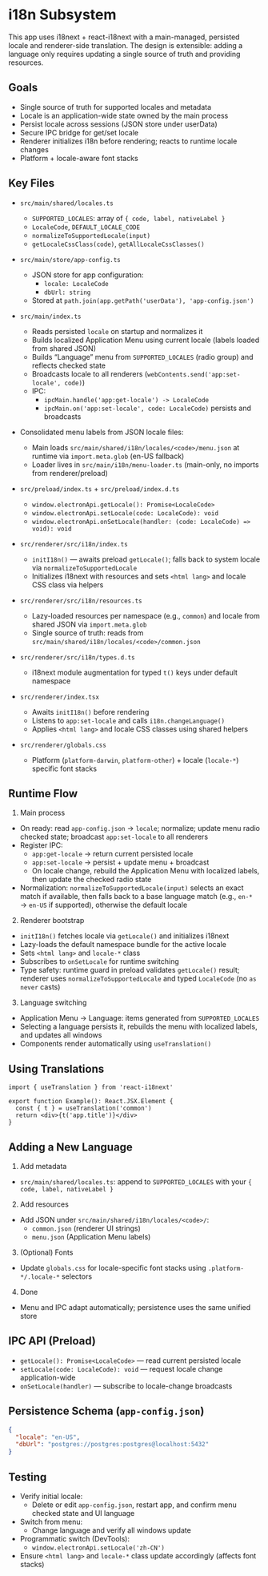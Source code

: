 # i18n Subsystem

This app uses i18next + react-i18next with a main-managed, persisted locale and renderer-side translation. The design is extensible: adding a language only requires updating a single source of truth and providing resources.

## Goals
- Single source of truth for supported locales and metadata
- Locale is an application-wide state owned by the main process
- Persist locale across sessions (JSON store under userData)
- Secure IPC bridge for get/set locale
- Renderer initializes i18n before rendering; reacts to runtime locale changes
- Platform + locale-aware font stacks

## Key Files
- `src/main/shared/locales.ts`
  - `SUPPORTED_LOCALES`: array of `{ code, label, nativeLabel }`
  - `LocaleCode`, `DEFAULT_LOCALE_CODE`
  - `normalizeToSupportedLocale(input)`
  - `getLocaleCssClass(code)`, `getAllLocaleCssClasses()`

- `src/main/store/app-config.ts`
  - JSON store for app configuration:
    - `locale: LocaleCode`
    - `dbUrl: string`
  - Stored at `path.join(app.getPath('userData'), 'app-config.json')`

- `src/main/index.ts`
  - Reads persisted `locale` on startup and normalizes it
  - Builds localized Application Menu using current locale (labels loaded from shared JSON)
  - Builds “Language” menu from `SUPPORTED_LOCALES` (radio group) and reflects checked state
  - Broadcasts locale to all renderers (`webContents.send('app:set-locale', code)`)
  - IPC:
    - `ipcMain.handle('app:get-locale') -> LocaleCode`
    - `ipcMain.on('app:set-locale', code: LocaleCode)` persists and broadcasts

- Consolidated menu labels from JSON locale files:
  - Main loads `src/main/shared/i18n/locales/<code>/menu.json` at runtime via `import.meta.glob` (en-US fallback)
  - Loader lives in `src/main/i18n/menu-loader.ts` (main-only, no imports from renderer/preload)

- `src/preload/index.ts` + `src/preload/index.d.ts`
  - `window.electronApi.getLocale(): Promise<LocaleCode>`
  - `window.electronApi.setLocale(code: LocaleCode): void`
  - `window.electronApi.onSetLocale(handler: (code: LocaleCode) => void): void`

- `src/renderer/src/i18n/index.ts`
  - `initI18n()` — awaits preload `getLocale()`; falls back to system locale via `normalizeToSupportedLocale`
  - Initializes i18next with resources and sets `<html lang>` and locale CSS class via helpers

- `src/renderer/src/i18n/resources.ts`
  - Lazy-loaded resources per namespace (e.g., `common`) and locale from shared JSON via `import.meta.glob`
  - Single source of truth: reads from `src/main/shared/i18n/locales/<code>/common.json`

- `src/renderer/src/i18n/types.d.ts`
  - i18next module augmentation for typed `t()` keys under default namespace

- `src/renderer/index.tsx`
  - Awaits `initI18n()` before rendering
  - Listens to `app:set-locale` and calls `i18n.changeLanguage()`
  - Applies `<html lang>` and locale CSS classes using shared helpers

- `src/renderer/globals.css`
  - Platform (`platform-darwin`, `platform-other`) + locale (`locale-*`) specific font stacks

## Runtime Flow
1) Main process
- On ready: read `app-config.json` → `locale`; normalize; update menu radio checked state; broadcast `app:set-locale` to all renderers
- Register IPC:
  - `app:get-locale` → return current persisted locale
  - `app:set-locale` → persist + update menu + broadcast
  - On locale change, rebuild the Application Menu with localized labels, then update the checked radio state
 - Normalization: `normalizeToSupportedLocale(input)` selects an exact match if available, then falls back to a base language match (e.g., `en-*` → `en-US` if supported), otherwise the default locale

2) Renderer bootstrap
- `initI18n()` fetches locale via `getLocale()` and initializes i18next
- Lazy-loads the default namespace bundle for the active locale
- Sets `<html lang>` and `locale-*` class
- Subscribes to `onSetLocale` for runtime switching
 - Type safety: runtime guard in preload validates `getLocale()` result; renderer uses `normalizeToSupportedLocale` and typed `LocaleCode` (no `as never` casts)

3) Language switching
- Application Menu → Language: items generated from `SUPPORTED_LOCALES`
- Selecting a language persists it, rebuilds the menu with localized labels, and updates all windows
- Components render automatically using `useTranslation()`

## Using Translations
```tsx
import { useTranslation } from 'react-i18next'

export function Example(): React.JSX.Element {
  const { t } = useTranslation('common')
  return <div>{t('app.title')}</div>
}
```

## Adding a New Language
1) Add metadata
- `src/main/shared/locales.ts`: append to `SUPPORTED_LOCALES` with your `{ code, label, nativeLabel }`

2) Add resources
- Add JSON under `src/main/shared/i18n/locales/<code>/`:
  - `common.json` (renderer UI strings)
  - `menu.json` (Application Menu labels)

3) (Optional) Fonts
- Update `globals.css` for locale-specific font stacks using `.platform-*/.locale-*` selectors

4) Done
- Menu and IPC adapt automatically; persistence uses the same unified store

## IPC API (Preload)
- `getLocale(): Promise<LocaleCode>` — read current persisted locale
- `setLocale(code: LocaleCode): void` — request locale change application-wide
- `onSetLocale(handler)` — subscribe to locale-change broadcasts

## Persistence Schema (`app-config.json`)
```json
{
  "locale": "en-US",
  "dbUrl": "postgres://postgres:postgres@localhost:5432"
}
```

## Testing
- Verify initial locale:
  - Delete or edit `app-config.json`, restart app, and confirm menu checked state and UI language
- Switch from menu:
  - Change language and verify all windows update
- Programmatic switch (DevTools):
  - `window.electronApi.setLocale('zh-CN')`
- Ensure `<html lang>` and `locale-*` class update accordingly (affects font stacks)

 
